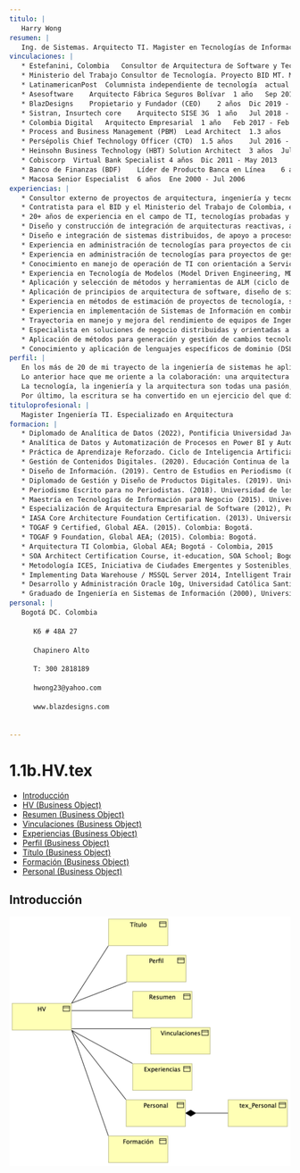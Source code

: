 ```yaml
---
titulo: |
   Harry Wong
resumen: |
   Ing. de Sistemas. Arquitecto TI. Magister en Tecnologías de Información para Negocio (MBIT, Uniandes). Especializado en Arquitectura de Software Empresarial (AES, Javeriana). Certificado Arquitectura de Software IASA CITAF. Certificado TOGAF 9.1 Nivel 1 y 2. Consultor Tecnologías de Información y Transformación Negocio con Tecnología. Consultor en mejoría de procesos de ingeniería. Consultor en industrialización y construcción de software y sistemas de información. Miembro de la Asociación de Arquitectos Empresariales, AEA. Miembro Global IASA, Chapter Colombia. Miembro de ACIS (Asoc. Ing. de Sistemas). Columnista independiente de Tecnología en LatinamericanPost.
vinculaciones: |
   * Estefanini, Colombia	Consultor de Arquitectura de Software y Tecnología	1 año	   actual
   * Ministerio del Trabajo	Consultor de Tecnología. Proyecto BID MT. Mercado Laboral	   2 años	Oct 2019 - Dic 2022
   * LatinamericanPost	Columnista independiente de tecnología	actual	actual
   * Asesoftware	Arquitecto Fábrica Seguros Bolívar	1 año	Sep 2019 - Sep 2020
   * BlazDesigns	Propietario y Fundador (CEO)	2 años	Dic 2019 - Dic 2021
   * Sistran, Insurtech core	Arquitecto SISE 3G	1 año	Jul 2018 - Sep 2019
   * Colombia Digital	Arquitecto Empresarial	1 año	Feb 2017 - Feb 2018
   * Process and Business Management (PBM)	Lead Architect	1.3 años	Jul 2016 - Dic 2018
   * Persépolis	Chief Technology Officer (CTO)	1.5 años	Jul 2016 - Abr 2018
   * Heinsohn Business Technology (HBT)	Solution Architect	3 años	Jul 2013 - Jun 2016
   * Cobiscorp	Virtual Bank Specialist	4 años	Dic 2011 - May 2013
   * Banco de Finanzas (BDF)	Líder de Producto Banca en Línea	6 años	Ago 2005 - Jul    2011
   * Macosa	Senior Especialist	6 años	Ene 2000 - Jul 2006
experiencias: |
   * Consultor externo de proyectos de arquitectura, ingeniería y tecnología para Estefanini, Colombia. 
   * Contratista para el BID y el Ministerio del Trabajo de Colombia, en el cargo de consultor arquitecto de software para proyectos de diseño e implementación de sistemas de información para el Programa de Fortalecimiento al Empleo y del Mercado Laboral
   * 20+ años de experiencia en el campo de TI, tecnologías probadas y nuevas, ingeniería de procesos y de sistemas, proyectos de TI
   * Diseño y construcción de integración de arquitecturas reactivas, asíncronas, orientadas a eventos
   * Diseño e integración de sistemas distribuidos, de apoyo a procesos de negocio, basados en arquitectura de componentes, servicios modulares, microservicios y SOA
   * Experiencia en administración de tecnologías para proyectos de ciudades inteligentes
   * Experiencia en administración de tecnologías para proyectos de gestión documental
   * Conocimiento en manejo de operación de TI con orientación a Servicios de TI (basados en ITIL)
   * Experiencia en Tecnología de Modelos (Model Driven Engineering, MDE) para especificación, diseño y automatización de construcción y mantenimiento de sistemas de información y software
   * Aplicación y selección de métodos y herramientas de ALM (ciclo de vida de aplicaciones de software) con énfasis en diseño
   * Aplicación de principios de arquitectura de software, diseño de sistemas: patrones convencionales y emergentes y teoría de sistemas de información
   * Experiencia en métodos de estimación de proyectos de tecnología, software, costos, calidad, relación con la Arquitectura de Software y de Negocio
   * Experiencia en implementación de Sistemas de Información en combinación de Agilismo y gerencia de proyectos, PMI (Project Management Institute)
   * Trayectoria en manejo y mejora del rendimiento de equipos de Ingeniería bajo métodos de industrialización y automatización para la construcción de software
   * Especialista en soluciones de negocio distribuidas y orientadas a sistemas de misión crítica como banca en línea, canales electrónicos, y automatización de procesos
   * Aplicación de métodos para generación y gestión de cambios tecnológicos de alto-impacto para la empresa
   * Conocimiento y aplicación de lenguajes específicos de dominio (DSL) para acelerar la comunicación y la producción de artefactos para las áreas de negocio, interesados, administradores, arquitectos y otros ingenieros
perfil: |
   En los más de 20 de mi trayecto de la ingeniería de sistemas he aplicado los procesos de la ingeniería y tecnologías para abordar retos de clientes de distintos sectores,  público, privado, bancario, financiero, seguros, fábricas de software, emprendimientos, entre otros. He estudiado los procesos y los ciclos de la ingeniería de software, he puesto en marcha tecnologías y paradigmas de desarrollo y de arquitectura. Conozco el agilismo y el desarrollo continuo, práctica a la que confiero confianza como transformadora extendida a la creación de productos y negocios. He aprendido de la gestión del portafolio de aplicaciones (Arquitectura Empresarial), y de la Dirección de TI. Los posgrados, la Academia, los colegas  ayudaron, y mucho; igual las áreas y actividades en las que he trabajado, como el diseño y gestión de servicios TI, Gobierno TI, planeación de TI, creación de oficinas de arquitectura, analítica de datos, arquitectura de información, integración de aplicaciones de empresas, análisis de los procesos de negocio, y una de mis preferidas, la ingeniería de modelos y la automatización del software, ahora impulsada la inteligencia artificial.
   Lo anterior hace que me oriente a la colaboración: una arquitectura no se hace en aislamiento. La comunicación y la colaboración son preponderante en la relación con las unidades de negocio, gerentes de proyectos, operación, jefes de infraestructura, dueños de procesos, productos, expertos de negocio, líderes funcionales, y por supuesto, con mis colegas ingenieros.
   La tecnología, la ingeniería y la arquitectura son todas una pasión, y mi trabajo. Procuro posicionarlas y tender diálogos con otras disciplinas, como la economía y los negocios. Sostengo que el software, distinto a otras construcciones, es moldeable, incremental, de naturaleza cambiante. Sé también que hay que conjugar los intereses con los resultados, incluso por fuera de los métodos formales, con el fin de entregar logros a beneficiarios, interesados, dueños de negocio, interventores, auditores; lo mismo a colegas, con quienes disfruto argumentar.
   Por último, la escritura se ha convertido en un ejercicio del que disfruto y, que no debe ser sorpresa, complementa a la perfección mi trabajo: la documentación técnica. Desde el 2018 escribo en sitios de opinión y soy columnista independiente de tecnología en LatinamericanPost.
tituloprofesional: |
   Magister Ingeniería TI. Especializado en Arquitectura
formacion: |
   * Diplomado de Analítica de Datos (2022), Pontificia Universidad Javeriana. Bogotá.
   * Analítica de Datos y Automatización de Procesos en Power BI y Automate. (2021). Educación Continua de la Pontificia Universidad Javeriana. Bogotá
   * Práctica de Aprendizaje Reforzado. Ciclo de Inteligencia Artificial. (2021). Universidad de los Andes. Bogotá
   * Gestión de Contenidos Digitales. (2020). Educación Continua de la Pontificia Universidad Javeriana. Bogotá.
   * Diseño de Información. (2019). Centro de Estudios en Periodismo (CEPER). Universidad de los Andes. Bogotá.
   * Diplomado de Gestión y Diseño de Productos Digitales. (2019). Universidad Nacional. Bogotá.
   * Periodismo Escrito para no Periodistas. (2018). Universidad de los Andes. Bogotá
   * Maestría en Tecnologías de Información para Negocio (2015). Universidad de los Andes. Bogotá.
   * Especialización de Arquitectura Empresarial de Software (2012), Pontificia Universidad Javeriana. Bogotá.
   * IASA Core Architecture Foundation Certification. (2013). Universidad de los Andes; Colombia: Bogotá.
   * TOGAF 9 Certified, Global AEA. (2015). Colombia: Bogotá.
   * TOGAF 9 Foundation, Global AEA; (2015). Colombia: Bogotá.
   * Arquitectura TI Colombia, Global AEA; Bogotá - Colombia, 2015 
   * SOA Architect Certification Course, it-education, SOA School; Bogotá - Colombia, 2014. 
   * Metodología ICES, Iniciativa de Ciudades Emergentes y Sostenibles, 2016, BID - Edx.
   * Implementing Data Warehouse / MSSQL Server 2014, Intelligent Training - Colombia, 2016
   * Desarrollo y Administración Oracle 10g, Universidad Católica Santiago de Guayaquil, Guayaquil - Ecuador, Ing. Sistemas Computacionales, 2010
   * Graduado de Ingeniería en Sistemas de Información (2000), Universidad Católica Santiago de Guayaquil
personal: |
   Bogotá DC. Colombia
   
      K6 # 48A 27
   
      Chapinero Alto
   
      T: 300 2818189
   
      hwong23@yahoo.com
   
      www.blazdesigns.com
   

---
```



# 1.1b.HV.tex

* [Introducción](#Introducción)
* [HV (Business Object)](#hv-business-object)
* [Resumen (Business Object)](#resumen-business-object)
* [Vinculaciones (Business Object)](#vinculaciones-business-object)
* [Experiencias (Business Object)](#experiencias-business-object)
* [Perfil (Business Object)](#perfil-business-object)
* [Título (Business Object)](#título-business-object)
* [Formación (Business Object)](#formación-business-object)
* [Personal (Business Object)](#personal-business-object)

## Introducción

![1.1b.HV.tex][02n.a1.hvtex]





[02n.a1.hvtex]: 02n.a1.hvtex.png
[^1]: Generated: Thu Aug 15 2024 22:30:36 GMT-0500 (COT)
